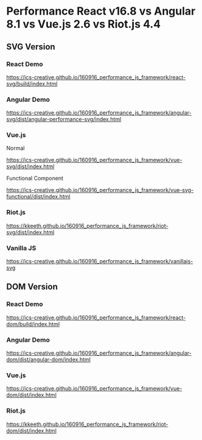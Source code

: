 # Performance React v16.8 vs Angular 8.1 vs Vue.js 2.6 vs Riot.js 4.4

## SVG Version

### React Demo
https://ics-creative.github.io/160916_performance_js_framework/react-svg/build/index.html

### Angular Demo
https://ics-creative.github.io/160916_performance_js_framework/angular-svg/dist/angular-performance-svg/index.html

### Vue.js
Normal

https://ics-creative.github.io/160916_performance_js_framework/vue-svg/dist/index.html

Functional Component

https://ics-creative.github.io/160916_performance_js_framework/vue-svg-functional/dist/index.html

### Riot.js

https://kkeeth.github.io/160916_performance_js_framework/riot-svg/dist/index.html


### Vanilla JS
https://ics-creative.github.io/160916_performance_js_framework/vanillajs-svg

## DOM Version

### React Demo
https://ics-creative.github.io/160916_performance_js_framework/react-dom/build/index.html

### Angular Demo
https://ics-creative.github.io/160916_performance_js_framework/angular-dom/dist/angular-dom/index.html

### Vue.js
https://ics-creative.github.io/160916_performance_js_framework/vue-dom/dist/index.html

### Riot.js

https://kkeeth.github.io/160916_performance_js_framework/riot-dom/dist/index.html

